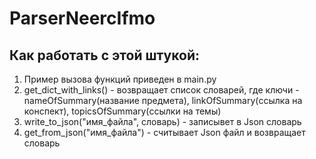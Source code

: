 # ParserNeercIfmo

## Как работать с этой штукой:
1) Пример вызова функций приведен в main.py
2) get_dict_with_links() - возвращает список словарей, где ключи - nameOfSummary(название предмета), linkOfSummary(ссылка на конспект), topicsOfSummary(ссылки на темы)
3) write_to_json("имя_файла", словарь) - записывет в Json словарь
4) get_from_json("имя_файла") - считывает Json файл и возвращает словарь
